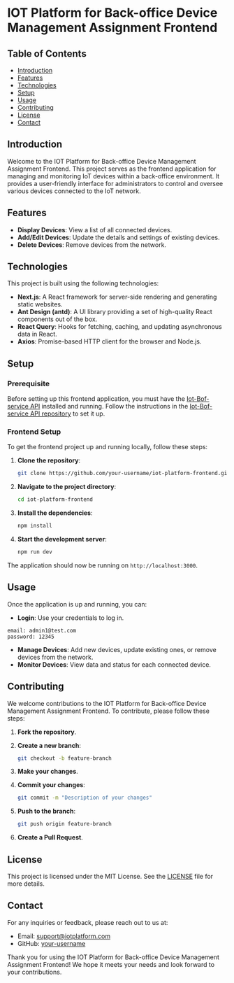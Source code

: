 # IOT Platform for Back-office Device Management Assignment Frontend

## Table of Contents

- [Introduction](#introduction)
- [Features](#features)
- [Technologies](#technologies)
- [Setup](#setup)
- [Usage](#usage)
- [Contributing](#contributing)
- [License](#license)
- [Contact](#contact)

## Introduction

Welcome to the IOT Platform for Back-office Device Management Assignment Frontend. This project serves as the frontend application for managing and monitoring IoT devices within a back-office environment. It provides a user-friendly interface for administrators to control and oversee various devices connected to the IoT network.

## Features

- **Display Devices**: View a list of all connected devices.
- **Add/Edit Devices**: Update the details and settings of existing devices.
- **Delete Devices**: Remove devices from the network.

## Technologies

This project is built using the following technologies:

- **Next.js**: A React framework for server-side rendering and generating static websites.
- **Ant Design (antd)**: A UI library providing a set of high-quality React components out of the box.
- **React Query**: Hooks for fetching, caching, and updating asynchronous data in React.
- **Axios**: Promise-based HTTP client for the browser and Node.js.

## Setup

### Prerequisite

Before setting up this frontend application, you must have the [Iot-Bof-service API](https://github.com/topspinppy/iot-bof-service) installed and running. Follow the instructions in the [Iot-Bof-service API repository](https://github.com/topspinppy/iot-bof-service) to set it up.

### Frontend Setup

To get the frontend project up and running locally, follow these steps:

1. **Clone the repository**:
    ```bash
    git clone https://github.com/your-username/iot-platform-frontend.git
    ```

2. **Navigate to the project directory**:
    ```bash
    cd iot-platform-frontend
    ```

3. **Install the dependencies**:
    ```bash
    npm install
    ```

4. **Start the development server**:
    ```bash
    npm run dev
    ```

The application should now be running on `http://localhost:3000`.

## Usage

Once the application is up and running, you can:

- **Login**: Use your credentials to log in.
```
email: admin1@test.com
password: 12345
```
- **Manage Devices**: Add new devices, update existing ones, or remove devices from the network.
- **Monitor Devices**: View data and status for each connected device.

## Contributing

We welcome contributions to the IOT Platform for Back-office Device Management Assignment Frontend. To contribute, please follow these steps:

1. **Fork the repository**.
2. **Create a new branch**:
    ```bash
    git checkout -b feature-branch
    ```

3. **Make your changes**.
4. **Commit your changes**:
    ```bash
    git commit -m "Description of your changes"
    ```

5. **Push to the branch**:
    ```bash
    git push origin feature-branch
    ```

6. **Create a Pull Request**.

## License

This project is licensed under the MIT License. See the [LICENSE](LICENSE) file for more details.

## Contact

For any inquiries or feedback, please reach out to us at:

- Email: support@iotplatform.com
- GitHub: [your-username](https://github.com/your-username)

Thank you for using the IOT Platform for Back-office Device Management Assignment Frontend! We hope it meets your needs and look forward to your contributions.